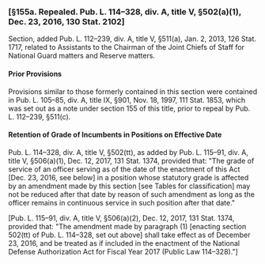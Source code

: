 ### [§155a. Repealed. Pub. L. 114–328, div. A, title V, §502(a)(1), Dec. 23, 2016, 130 Stat. 2102] ###

Section, added Pub. L. 112–239, div. A, title V, §511(a), Jan. 2, 2013, 126 Stat. 1717, related to Assistants to the Chairman of the Joint Chiefs of Staff for National Guard matters and Reserve matters.

#### Prior Provisions ####

Provisions similar to those formerly contained in this section were contained in Pub. L. 105–85, div. A, title IX, §901, Nov. 18, 1997, 111 Stat. 1853, which was set out as a note under section 155 of this title, prior to repeal by Pub. L. 112–239, §511(c).

#### Retention of Grade of Incumbents in Positions on Effective Date ####

Pub. L. 114–328, div. A, title V, §502(tt), as added by Pub. L. 115–91, div. A, title V, §506(a)(1), Dec. 12, 2017, 131 Stat. 1374, provided that: "The grade of service of an officer serving as of the date of the enactment of this Act [Dec. 23, 2016, see below] in a position whose statutory grade is affected by an amendment made by this section [see Tables for classification] may not be reduced after that date by reason of such amendment as long as the officer remains in continuous service in such position after that date."

[Pub. L. 115–91, div. A, title V, §506(a)(2), Dec. 12, 2017, 131 Stat. 1374, provided that: "The amendment made by paragraph (1) [enacting section 502(tt) of Pub. L. 114–328, set out above] shall take effect as of December 23, 2016, and be treated as if included in the enactment of the National Defense Authorization Act for Fiscal Year 2017 (Public Law 114–328)."]